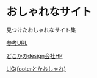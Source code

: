 # おしゃれなサイト

見つけたおしゃれなサイト集

[参考URL](https://eniteo.ru/en/#)

[どこかのdesign会社HP](https://apricot-design.com/staffblog/css-hover-idea-image/)

[LIG(footerとかおしゃれ)](https://liginc.co.jp/502701)